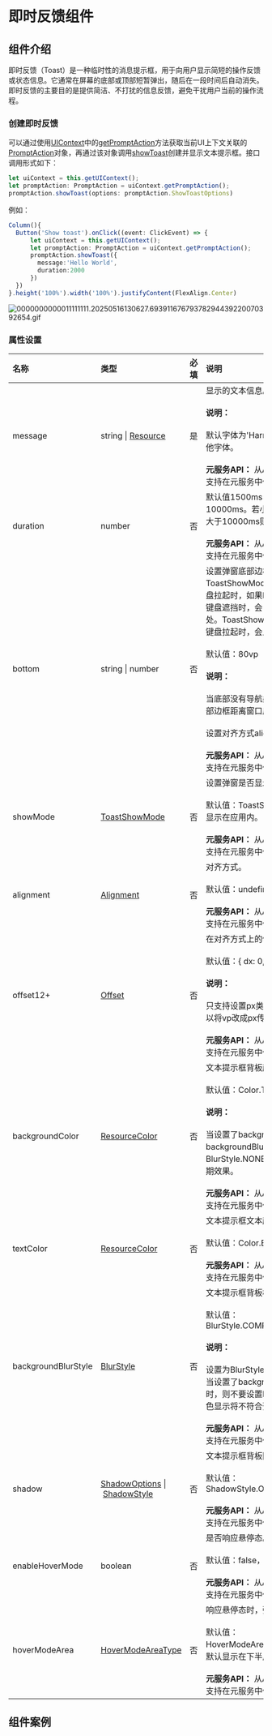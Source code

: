 # 即时反馈组件
## 组件介绍

即时反馈（Toast）是一种临时性的消息提示框，用于向用户显示简短的操作反馈或状态信息。​它通常在屏幕的底部或顶部短暂弹出，随后在一段时间后自动消失。即时反馈的主要目的是提供简洁、不打扰的信息反馈，避免干扰用户当前的操作流程。

### 创建即时反馈

可以通过使用[UIContext](https://developer.huawei.com/consumer/cn/doc/harmonyos-references/js-apis-arkui-uicontext#uicontext)中的[getPromptAction](https://developer.huawei.com/consumer/cn/doc/harmonyos-references/js-apis-arkui-uicontext#getpromptaction)方法获取当前UI上下文关联的[PromptAction](https://developer.huawei.com/consumer/cn/doc/harmonyos-references/js-apis-arkui-uicontext#promptaction)对象，再通过该对象调用[showToast](https://developer.huawei.com/consumer/cn/doc/harmonyos-references/js-apis-arkui-uicontext#showtoast)创建并显示文本提示框。接口调用形式如下：

```ts
let uiContext = this.getUIContext();
let promptAction: PromptAction = uiContext.getPromptAction();
promptAction.showToast(options: promptAction.ShowToastOptions)
```

例如：

```ts
Column(){  
  Button('Show toast').onClick((event: ClickEvent) => {  
      let uiContext = this.getUIContext();  
      let promptAction: PromptAction = uiContext.getPromptAction();  
      promptAction.showToast({  
        message:'Hello World',  
        duration:2000  
      })  
  })  
}.height('100%').width('100%').justifyContent(FlexAlign.Center)
```
![0000000000011111111.20250516130627.69391167679378294439220070392654.gif](https://harmonyos-1256472033.cos.ap-shanghai.myqcloud.com/20250518222804968.gif)
### 属性设置

| 名称                  | 类型                                                                                                                                                                                                                                                                                                                                                   | 必填  | 说明                                                                                                                                                                                                                                                                                                      |     |
| :------------------ | :--------------------------------------------------------------------------------------------------------------------------------------------------------------------------------------------------------------------------------------------------------------------------------------------------------------------------------------------------- | :-- | :------------------------------------------------------------------------------------------------------------------------------------------------------------------------------------------------------------------------------------------------------------------------------------------------------ | --- |
| message             | string \| [Resource](https://developer.huawei.com/consumer/cn/doc/harmonyos-references/ts-types#resource%E7%B1%BB%E5%9E%8B)                                                                                                                                                                                                                          | 是   | 显示的文本信息。<br><br>**说明：**<br><br>默认字体为'Harmony Sans'，不支持设置其他字体。<br><br>**元服务API：** 从API version 11开始，该接口支持在元服务中使用。                                                                                                                                                                                        |     |
| duration            | number                                                                                                                                                                                                                                                                                                                                               | 否   | 默认值1500ms，取值区间：1500ms-10000ms。若小于1500ms则取默认值，若大于10000ms则取上限值10000ms。<br><br>**元服务API：** 从API version 11开始，该接口支持在元服务中使用。                                                                                                                                                                                 |     |
| bottom              | string \| number                                                                                                                                                                                                                                                                                                                                     | 否   | 设置弹窗底部边框距离导航条的高度，ToastShowMode.TOP_MOST模式下，软键盘拉起时，如果bottom值过小，toast要被软键盘遮挡时，会自动避让至距离软键盘80vp处。ToastShowMode.DEFAULT模式下，软键盘拉起时，会上移软键盘的高度。<br><br>默认值：80vp<br><br>**说明：**<br><br>当底部没有导航条时，bottom为设置弹窗底部边框距离窗口底部的高度。<br><br>设置对齐方式alignment后，bottom不生效。<br><br>**元服务API：** 从API version 11开始，该接口支持在元服务中使用。 |     |
| showMode            | [ToastShowMode](https://developer.huawei.com/consumer/cn/doc/harmonyos-references/js-apis-promptaction#toastshowmode11)                                                                                                                                                                                                                              | 否   | 设置弹窗是否显示在应用之上。<br><br>默认值：ToastShowMode.DEFAULT，默认显示在应用内。<br><br>**元服务API：** 从API version 12开始，该接口支持在元服务中使用。                                                                                                                                                                                            |     |
| alignment           | [Alignment](https://developer.huawei.com/consumer/cn/doc/harmonyos-references/ts-appendix-enums#alignment)                                                                                                                                                                                                                                           | 否   | 对齐方式。<br><br>默认值：undefined，默认底部偏上位置。<br><br>**元服务API：** 从API version 12开始，该接口支持在元服务中使用。                                                                                                                                                                                                                 |     |
| offset12+           | [Offset](https://developer.huawei.com/consumer/cn/doc/harmonyos-references/ts-types#offset)                                                                                                                                                                                                                                                          | 否   | 在对齐方式上的偏移。<br><br>默认值：{ dx: 0, dy: 0 }，默认没有偏移。<br><br>**说明：**<br><br>只支持设置px类型的数值，如需设置vp，可以将vp改成px传入。<br><br>**元服务API：** 从API version 12开始，该接口支持在元服务中使用。                                                                                                                                                |     |
| backgroundColor     | [ResourceColor](https://developer.huawei.com/consumer/cn/doc/harmonyos-references/ts-types#resourcecolor)                                                                                                                                                                                                                                            | 否   | 文本提示框背板颜色。<br><br>默认值：Color.Transparent<br><br>**说明：**<br><br>当设置了backgroundColor为非透明色时，backgroundBlurStyle需要设置为BlurStyle.NONE，否则颜色显示将不符合预期效果。<br><br>**元服务API：** 从API version 12开始，该接口支持在元服务中使用。                                                                                                       |     |
| textColor           | [ResourceColor](https://developer.huawei.com/consumer/cn/doc/harmonyos-references/ts-types#resourcecolor)                                                                                                                                                                                                                                            | 否   | 文本提示框文本颜色。<br><br>默认值：Color.Black<br><br>**元服务API：** 从API version 12开始，该接口支持在元服务中使用。                                                                                                                                                                                                                    |     |
| backgroundBlurStyle | [BlurStyle](https://developer.huawei.com/consumer/cn/doc/harmonyos-references/ts-universal-attributes-background#blurstyle9)                                                                                                                                                                                                                         | 否   | 文本提示框背板模糊材质。<br><br>默认值：BlurStyle.COMPONENT_ULTRA_THICK<br><br>**说明：**<br><br>设置为BlurStyle.NONE即可关闭背景虚化。当设置了backgroundBlurStyle为非NONE值时，则不要设置backgroundColor，否则颜色显示将不符合预期效果。<br><br>**元服务API：** 从API version 12开始，该接口支持在元服务中使用。                                                                         |     |
| shadow              | [ShadowOptions](https://developer.huawei.com/consumer/cn/doc/harmonyos-references/ts-universal-attributes-image-effect#shadowoptions%E5%AF%B9%E8%B1%A1%E8%AF%B4%E6%98%8E) \| [ShadowStyle](https://developer.huawei.com/consumer/cn/doc/harmonyos-references/ts-universal-attributes-image-effect#shadowstyle10%E6%9E%9A%E4%B8%BE%E8%AF%B4%E6%98%8E) | 否   | 文本提示框背板阴影。<br><br>默认值：ShadowStyle.OUTER_DEFAULT_MD<br><br>**元服务API：** 从API version 12开始，该接口支持在元服务中使用。                                                                                                                                                                                                   |     |
| enableHoverMode     | boolean                                                                                                                                                                                                                                                                                                                                              | 否   | 是否响应悬停态。<br><br>默认值：false，默认不响应。<br><br>**元服务API：** 从API version 14开始，该接口支持在元服务中使用。                                                                                                                                                                                                                     |     |
| hoverModeArea       | [HoverModeAreaType](https://developer.huawei.com/consumer/cn/doc/harmonyos-references/ts-appendix-enums#hovermodeareatype14)                                                                                                                                                                                                                         | 否   | 响应悬停态时，弹窗的显示区域。<br><br>默认值：HoverModeAreaType.BOTTOM_SCREEN，默认显示在下半屏。<br><br>**元服务API：** 从API version 14开始，该接口支持在元服务中使用。                                                                                                                                                                                 |     |

## 组件案例

